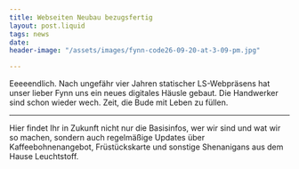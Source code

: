 ```yaml
---
title: Webseiten Neubau bezugsfertig
layout: post.liquid
tags: news
date: 
header-image: "/assets/images/fynn-code26-09-20-at-3-09-pm.jpg"

---
```

Eeeeendlich. Nach ungefähr vier Jahren statischer LS-Webpräsens hat unser lieber Fynn uns ein neues digitales Häusle gebaut. Die Handwerker sind schon wieder wech. Zeit, die Bude mit Leben zu füllen.

***

Hier findet Ihr in Zukunft nicht nur die Basisinfos, wer wir sind und wat wir so machen, sondern auch regelmäßige Updates über Kaffeebohnenangebot, Früstückskarte und sonstige Shenanigans aus dem Hause Leuchtstoff.
